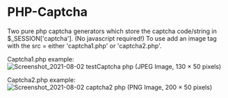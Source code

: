 # PHP-Captcha

Two pure php captcha generators which store the captcha code/string in $_SESSION['captcha']. (No javascript required!)
To use add an image tag with the src = either 'captcha1.php' or 'captcha2.php'.



Captcha1.php example:
![Screenshot_2021-08-02 testCaptcha php (JPEG Image, 130 × 50 pixels)](https://user-images.githubusercontent.com/75227102/127929831-988281f2-338b-49da-be65-b9e55531f047.png)

Captcha2.php example:
![Screenshot_2021-08-02 captcha2 php (PNG Image, 200 × 50 pixels)](https://user-images.githubusercontent.com/75227102/127929774-8a2f7ceb-c0b1-4f49-9b94-3a82dfdf465a.png)



